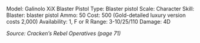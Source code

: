 Model: Galinolo XiX Blaster Pistol
Type: Blaster pistol
Scale: Character
Skill: Blaster: blaster pistol
Ammo: 50
Cost: 500 (Gold-detailed luxury version costs 2,000)
Availability: 1, F or R
Range: 3-10/25/110
Damage: 4D

*Source: Cracken’s Rebel Operatives (page 71)*